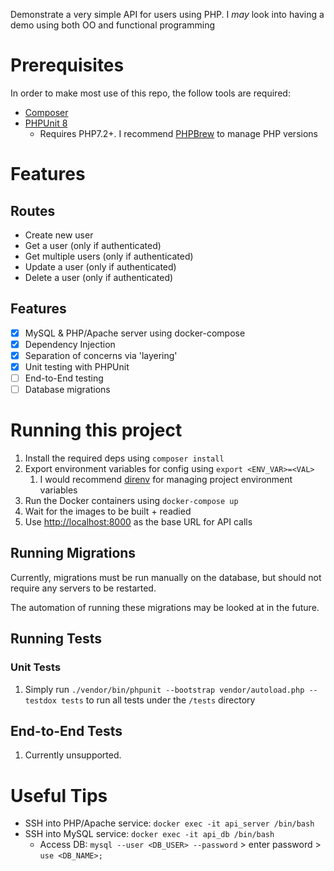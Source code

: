 Demonstrate a very simple API for users using PHP. I _may_ look into having a demo using both OO and functional programming

# Prerequisites

In order to make most use of this repo, the follow tools are required:
- [Composer](https://getcomposer.org/)
- [PHPUnit 8](https://phpunit.de/getting-started/phpunit-8.html)
    - Requires PHP7.2+. I recommend [PHPBrew](https://github.com/phpbrew/phpbrew) to manage PHP versions

# Features

## Routes

- Create new user
- Get a user (only if authenticated)
- Get multiple users (only if authenticated)
- Update a user (only if authenticated)
- Delete a user (only if authenticated)

## Features

- [x] MySQL & PHP/Apache server using docker-compose
- [x] Dependency Injection
- [x] Separation of concerns via 'layering'
- [x] Unit testing with PHPUnit
- [ ] End-to-End testing
- [ ] Database migrations

# Running this project

1. Install the required deps using `composer install`
1. Export environment variables for config using `export <ENV_VAR>=<VAL>`
    1. I would recommend [direnv](https://direnv.net/) for managing project environment variables
1. Run the Docker containers using `docker-compose up`
1. Wait for the images to be built + readied
1. Use [http://localhost:8000](http://localhost:8000) as the base URL for API calls

## Running Migrations

Currently, migrations must be run manually on the database, but should not require any servers to be restarted.

The automation of running these migrations may be looked at in the future.

## Running Tests

### Unit Tests

1. Simply run `./vendor/bin/phpunit --bootstrap vendor/autoload.php --testdox tests` to run all tests under the `/tests` directory

## End-to-End Tests

1. Currently unsupported.

# Useful Tips

- SSH into PHP/Apache service: `docker exec -it api_server /bin/bash`
- SSH into MySQL service: `docker exec -it api_db /bin/bash`
    - Access DB: `mysql --user <DB_USER> --password` > enter password > `use <DB_NAME>;`
